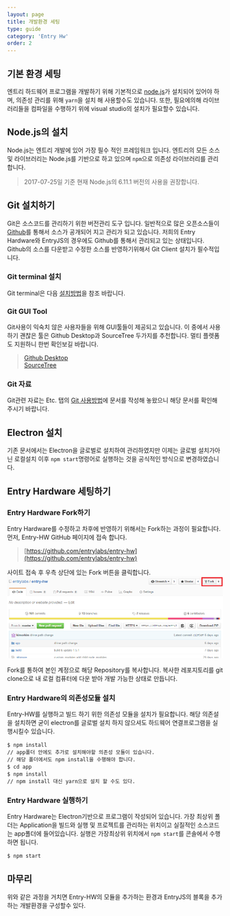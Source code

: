 ```yaml
---
layout: page
title: 개발환경 세팅
type: guide
category: 'Entry Hw'
order: 2
---
```


## 기본 환경 세팅  
엔트리 하드웨어 프로그램을 개발하기 위해 기본적으로 [node.js](https://nodejs.org/en/)가 설치되어 있어야 하며, 의존성 관리를 위해 `yarn`을 설치 해 사용할수도 있습니다. 또한, 필요에의해 라이브러리들을 컴파일을 수행하기 위에 visual studio의 설치가 필요할수 있습니다.  

## Node.js의 설치  
Node.js는 엔트리 개발에 있어 가장 필수 적인 프레임워크 입니다. 엔트리의 모든 소스 및 라이브러리는 Node.js를 기반으로 하고 있으며 `npm`으로 의존성 라이브러리를 관리합니다.
> 2017-07-25일 기준 현재 Node.js의 6.11.1 버전의 사용을 권장합니다.

## Git 설치하기
Git은 소스코드를 관리하기 위한 버전관리 도구 입니다. 일반적으로 많은 오픈소스들이 [Github](https://www.github.com)를 통해서 소스가 공개되어 지고 관리가 되고 있습니다. 저희의 Entry Hardware와 EntryJS의 경우에도 Github를 통해서 관리되고 있는 상태입니다. Github의 소스를 다운받고 수정한 소스를 반영하기위해서 Git Client 설치가 필수적입니다.

### Git terminal 설치
Git terminal은 다음 [설치방법](https://git-scm.com/book/ko/v2/%EC%8B%9C%EC%9E%91%ED%95%98%EA%B8%B0-Git-%EC%84%A4%EC%B9%98)을 참조 바랍니다.

### Git GUI Tool
Git사용이 익숙치 않은 사용자들을 위해 GUI툴들이 제공되고 있습니다. 이 중에서 사용하기 괜찮은 툴은 Github Desktop과 SourceTree 두가지를 추천합니다. 멀티 플렛폼도 지원하니 한번 확인보길 바랍니다.

> [Github Desktop](https://desktop.github.com/)  
> [SourceTree](https://www.sourcetreeapp.com/)

### Git 자료
Git관련 자료는 Etc. 탭의 [Git 사용방법](../etc/2016-05-03-git_fork.html)에 문서를 작성해 놓왔으니 해당 문서를 확인해 주시기 바랍니다.

## Electron 설치
기존 문서에서는 Electron을 글로벌로 설치하여 관리하였지만 이제는 글로벌 설치가아닌 로컬설치 이후 `npm start`명령어로 실행하는 것을 공식적인 방식으로 변경하였습니다.

## Entry Hardware 세팅하기    

### Entry Hardware Fork하기  
Entry Hardware를 수정하고 차후에 반영하기 위해서는 Fork하는 과정이 필요합니다.  
먼저, Entry-HW GitHub 페이지에 접속 합니다.  

> [https://github.com/entrylabs/entry-hw](https://github.com/entrylabs/entry-hw)  

사이트 접속 후 우측 상단에 있는 Fork 버튼을 클릭합니다.  
![Fork2](../../images/entry-hw/fork2.png)  

Fork를 통하여 본인 계정으로 해당 Repository를 복사합니다. 복사한 레포지토리를 git clone으로 내 로컬 컴퓨터에 다운 받아 개발 가능한 상태로 만듭니다.  

### Entry Hardware의 의존성모듈 설치
Entry-HW를 실행하고 빌드 하기 위한 의존성 모듈을 설치가 필요합니다. 해당 의존설을 설치하면 굳이 electron를 글로벌 설치 하지 않으셔도 하드웨어 연결프로그램을 실행시킬수 있습니다.
``` bash
$ npm install
// app폴더 안에도 추가로 설치해야할 의존성 모듈이 있습니다.
// 해당 폴더에서도 npm install을 수행해야 합니다.
$ cd app
$ npm install
// npm install 대신 yarn으로 설치 할 수도 있다.
```

### Entry Hardware 실행하기
Entry Hardware는 Electron기반으로 프로그램이 작성되어 있습니다. 가장 최상위 폴더는 Application을 빌드와 실행 및 프로젝트를 관리하는 위치이고 실질적인 소스코드는 app폴더에 들어있습니다. 실행은 가장최상위 위치에서 `npm start`를 콘솔에서 수행하면 됩니다.
``` bash
$ npm start
```

## 마무리
위와 같은 과정을 거치면 Entry-HW의 모듈을 추가하는 환경과 EntryJS의 블록을 추가하는 개발환경을 구성할수 있다.
